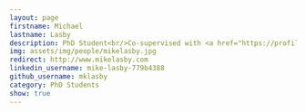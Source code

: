 ```yaml
---
layout: page
firstname: Michael
lastname: Lasby
description: PhD Student<br/>Co-supervised with <a href="https://profiles.ucalgary.ca/roberto-souza">Prof. Roberto Souza</a>
img: assets/img/people/mikelasby.jpg
redirect: http://www.mikelasby.com
linkedin_username: mike-lasby-779b4388
github_username: mklasby
category: PhD Students
show: true
---
```


